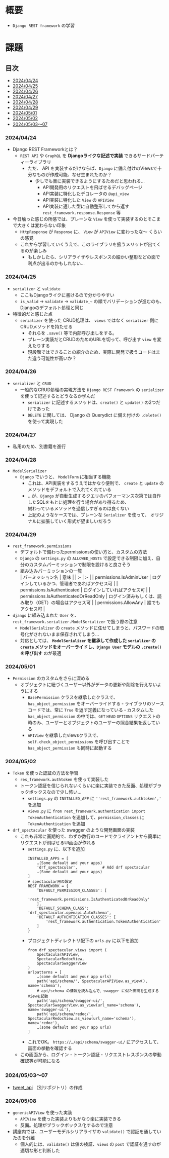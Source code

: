# 概要
- `Django REST framework` の学習

# 課題
## 目次
- [2024/04/24](#20240424)
- [2024/04/25](#20240425)
- [2024/04/26](#20240426)
- [2024/04/27](#20240427)
- [2024/04/28](#20240428)
- [2024/04/29](#20240429)
- [2024/05/01](#20240501)
- [2024/05/02](#20240502)
- [2024/05/03～07](#2024050307)
### 2024/04/24
- Django REST Frameworkとは？
    - `REST API` や `GraphQL` を **Djangoライクな記述で実装** できるサードパーティーライブラリ
        - ただ、 API を実装するだけならば、`Django` に備え付けのViewsで十分なものが作成可能、なぜ生まれたのか？
            - 少しでも楽に実装できるようにするためだと思われる…
                - API開発用のリクエストを飛ばせるデバッグページ
                - API実装に特化したデコレータの `@api_view`
                - API実装に特化した `View` の `APIView`
                - API実装に適した型に自動整形してから返す `rest_framework.response.Response` 等
- 今日触った感じの所感では、プレーンな `View` を使って実装するのとそこまで大きくは変わらない印象
    - `HttpResponse` が `Response` に、 `View` が `APIView` に変わったな～ くらいの感覚
    - これから学習していくうえで、このライブラリを扱うメリットが出てくるのが楽しみ
        - もしかしたら、シリアライザやレスポンスの細かい整形などの面で利点が出るのかもしれない…
### 2024/04/25
- `serializer` と `validate`
    - ここもDjangoライクに書けるので分かりやすい
    - `is_valid` -> `validate` -> `validate_~` の順でバリデーションが進むのも、Djangoのデフォルト処理と同じ
- 特徴的だと感じた点
    - `serializer` を使った CRUD処理は、 `views` ではなく `serializer` 側に CRUDメソッドを持たせる
        - それらを `.save()` 等で内部呼び出しをする。
        - プレーン実装だとCRUDのためのURLを切って、呼び出す `view` を変えたりする
        - 現段階ではできることの紹介のため、実際に開発で扱うコードはまた違う可能性が高いか？
### 2024/04/26
- `serializer` と `CRUD`
    - 一般的なCRUD処理の実現方法を `Django REST Framework` の `serializer` を使って記述するとどうなるか学んだ
        - `serializer` に記述するメソッドは、`create()` と `update()` の2つだけであった
        - `DELETE` に関しては、 Django の Querydict に備え付けの `.delete()` を使って実現した
### 2024/04/27
- 私用のため、別書籍を進行
### 2024/04/28
- `ModelSerializer`
    - `Django` でいうと、 `ModelForm` に相当する機能
        - これは、API実装をするうえではかなり便利で、 `create` と `update` のメソッドをデフォルトで入れてくれている
        - …が、`Django` が自動生成するクエリのパフォーマンス次第では自作したSQLをもとに処理を行う場合があり得るため、  
        備わっているメソッドを過信しすぎるのは良くない
        - 上記のようなケースでは、プレーンな `Serializer` を使って、 オリジナルに拡張していく形式が望ましいだろう
### 2024/04/29
- `rest_framework.permissions`
    - デフォルトで備わったpermissionsの使い方と、カスタムの方法
    - `Django` の `settings.py` の `ALLOWED_HOSTS` で設定できる制限に加え、自分のカスタムパーミッションで制限を設けると良さそう
    - 組み込みパーミッションの一覧<br>
        | パーミッション名 | 意味 |
        | :- | :- |
        | permissions.IsAdminUser | ログインしているかつ、管理者であればアクセス可 |
        | permissions.IsAuthenticated | ログインしていればアクセス可 |
        | permissions.IsAuthenticatedOrReadOnly | ログイン済みもしくは、読み取り（GET）の場合はアクセス可 |
        | permissions.AllowAny | 誰でもアクセス可 |
- `django` に組み込まれた `User` を、 `rest_framework.serializer.ModelSerializer` で扱う際の注意
    - `ModelSerializer` の `create` メソッドに任せてしまうと、パスワードの暗号化がされないまま保存されてしまう…
    - 対応としては、 **`ModelSerializer` を継承して作成した `serializer` の `create` メソッドをオーバーライドし、`Django User` モデルの `.create()` を呼び出す** のが最適
### 2024/05/01
- `Permission` のカスタムをさらに深める
    - オブジェクトに紐づくユーザー以外がデータの更新や削除を行えないようにする
        - `BasePermission` クラスを継承したクラスで、 `has_object_permission` をオーバーライドする
            ‐ ライブラリのソースコードでは、常に `True` を返す定義になっている
            ‐ カスタムした `has_object_permission` の中では、`GET` `HEAD` `OPTIONS` リクエストの時のみ、ユーザーとオブジェクトのユーザーの照合結果を返している
        - `APIView` を継承したviewsクラスで、 `self.check_object_permissions` を呼び出すことで `has_object_permission` も同時に起動する
### 2024/05/02
- `Token` を使った認証の方法を学習
    - `res_framework.authtoken` を使って実装した
    - トークン認証を信じられないくらいに楽に実装できた反面、処理がブラックボックスなので少し怖い…
        - `settings.py` の `INSTALLED_APP` に `''rest_framework.authtoken','` を追加
        - `views.py` に `from rest_framework.authentication import TokenAuthentication` を追加して、`permission_classes` に `TokenAuthentication` を追加
- `drf_spectacular` を使った swagger のような開発画面の実装
    - これも非常に画期的で、わずか数行のコードでクライアントから簡単にリクエストが飛ばせるUI画面が作れる
        - `settings.py` に、以下を追加  
            ```
            INSTALLED_APPS = [
                …(Some default and your apps)
                'drf_spectacular',           # Add drf spectacular
                …(Some default and your apps)
            ]
            # spectacular用の設定
            REST_FRAMEWORK = {
                'DEFAULT_PERMISSION_CLASSES': [
                    'rest_framework.permissions.IsAuthenticatedOrReadOnly'
                ],
                'DEFAULT_SCHEMA_CLASS': 'drf_spectacular.openapi.AutoSchema',
                'DEFAULT_AUTHENTICATION_CLASSES': [
                    'rest_framework.authentication.TokenAuthentication'
                ]
            }
            ```
        - プロジェクトディレクトリ配下の `urls.py` に以下を追加
            ```
            from drf_spectacular.views import (
                SpectacularAPIView,
                SpectacularRedocView,
                SpectacularSwaggerView
            )
            urlpatterns = [
                …(some default and your app urls)
                path('api/schema/', SpectacularAPIView.as_view(), name='schema'),
                # api/schema の情報を読み込んで、swagger に似た画面を生成するViewを起動
                path('api/schema/swagger-ui/', SpectacularSwaggerView.as_view(url_name='schema'), name='swagger-ui'),
                path('api/schema/redoc/', SpectacularRedocView.as_view(url_name='schema'), name='redoc'),
                …(some default and your app urls)
            ]
            ```
        - これでOK。 `https://…/api/schema/swagger-ui/` にアクセスして、画面の挙動を確認する
    - この画面から、ログイン・トークン認証・リクエストレスポンスの挙動確認等が可能になる
### 2024/05/03～07
- [tweet_api](https://github.com/hayatohanaoka/tweet_api) （別リポジトリ）の作成
### 2024/05/08
- `genericAPIView` を使った実装
    - `APIView` を使った実装よりもかなり楽に実装できる
    - 反面。処理がブラックボックス化するので注意
- 講座内では、ユーザーモデルシリアライザの `validate()` で認証を通していたのを分離
    - 個人的には、`validate()` は値の検証、`views` の `post` で認証を通すのが適切な形と判断した
